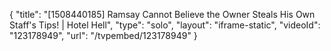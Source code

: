 {
    "title": "[1508440185] Ramsay Cannot Believe the Owner Steals His Own Staff's Tips! | Hotel Hell",
    "type": "solo",
    "layout": "iframe-static",
    "videoId": "123178949",
    "url": "\/tvpembed\/123178949"
}